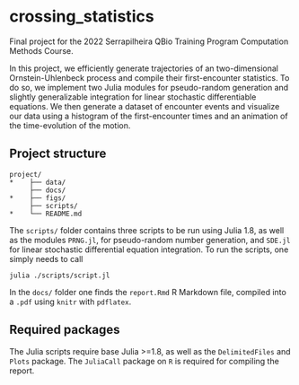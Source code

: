 # crossing_statistics
Final project for the 2022 Serrapilheira QBio Training Program Computation Methods Course.

In this project, we efficiently generate trajectories of an two-dimensional Ornstein-Uhlenbeck process and compile their first-encounter statistics. To do so, we implement two Julia modules for pseudo-random generation and slightly generalizable integration for linear stochastic differentiable equations. We then generate a dataset of encounter events and visualize our data using a histogram of the first-encounter times and an animation of the time-evolution of the motion.

## Project structure

```
project/
*    ├── data/
     ├── docs/
*    ├── figs/
     ├── scripts/
*    └── README.md
```

The `scripts/` folder contains three scripts to be run using Julia 1.8, as well as the modules `PRNG.jl`, for pseudo-random number generation, and `SDE.jl` for linear stochastic differential equation integration. To run the scripts, one simply needs to call

`julia ./scripts/script.jl`

In the `docs/` folder one finds the `report.Rmd` R Markdown file, compiled into a `.pdf` using `knitr` with `pdflatex`.

## Required packages

The Julia scripts require base Julia >=1.8, as well as the `DelimitedFiles` and `Plots` package. The `JuliaCall` package on `R` is required for compiling the report. 